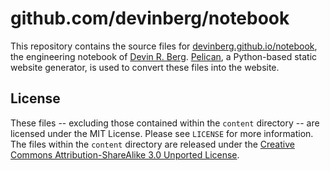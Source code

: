 # github.com/devinberg/notebook
This repository contains the source files for [devinberg.github.io/notebook](http://devinberg.github.io/notebook), the engineering notebook of [Devin R. Berg](https://www.devinberg.com).  [Pelican](https://getpelican.com), a Python-based static website generator, is used to convert these files into the website.

## License
These files -- excluding those contained within the `content` directory -- are licensed under the MIT License.  Please see `LICENSE` for more information.  The files within the `content` directory are released under the [Creative Commons Attribution-ShareAlike 3.0 Unported License](http://creativecommons.org/licenses/by-sa/3.0/).
